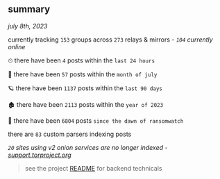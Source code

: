 
## summary
_july 8th, 2023_

currently tracking `153` groups across `273` relays & mirrors - _`104` currently online_

⏲ there have been `4` posts within the `last 24 hours`

🦈 there have been `57` posts within the `month of july`

🪐 there have been `1137` posts within the `last 90 days`

🏚 there have been `2113` posts within the `year of 2023`

🦕 there have been `6804` posts `since the dawn of ransomwatch`

there are `83` custom parsers indexing posts

_`20` sites using v2 onion services are no longer indexed - [support.torproject.org](https://support.torproject.org/onionservices/v2-deprecation/)_

> see the project [README](https://github.com/joshhighet/ransomwatch#ransomwatch--) for backend technicals
